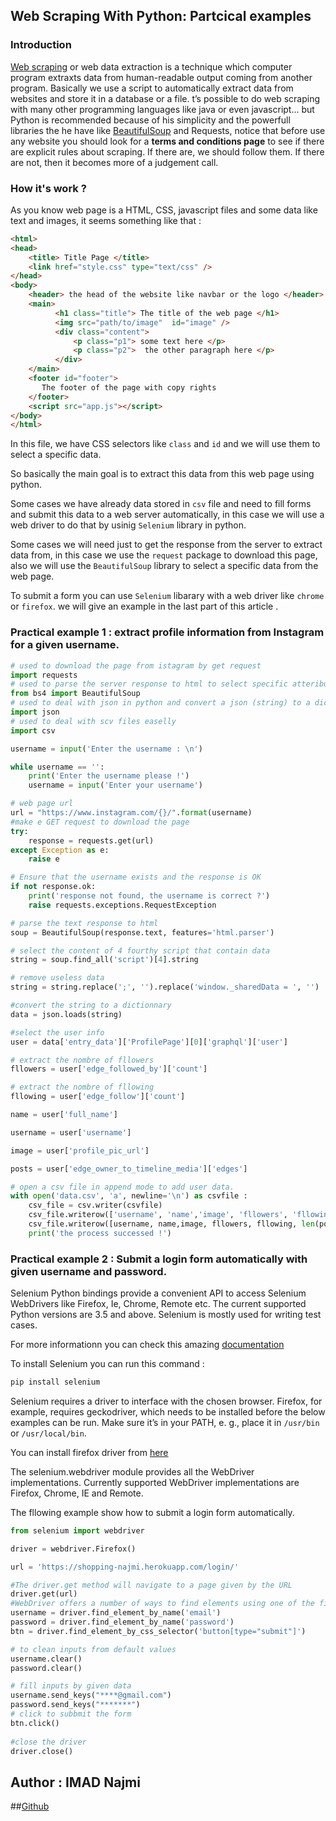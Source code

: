 <h2 class="mt-2 rounded shadow-lg p-3 text-primary text-center">
Web Scraping With Python: Partcical examples
</h2>

### Introduction 

[Web scraping](https://en.wikipedia.org/wiki/Web_scraping) or web data extraction is a technique which computer program extraxts data from human-readable output coming from another program.
Basically we use a script to automatically extract data from websites and store it in a database or a file.
t’s possible to do web scraping with many other programming languages like java or even javascript... but Python is recommended because of his simplicity and the powerfull libraries the he have like [BeautifulSoup](https://www.crummy.com/software/BeautifulSoup/bs4/doc/) and Requests, notice that before use any website  you should look for a **terms and conditions page** to see if there are explicit rules about scraping. If there are, we should follow them. If there are not, then it becomes more of a judgement call.
### How it's work ?

As you know web page is a HTML, CSS, javascript files and some data like text and images, it seems something like that :

```html
<html>
<head>
    <title> Title Page </title>
    <link href="style.css" type="text/css" />
</head>
<body>
    <header> the head of the website like navbar or the logo </header>
    <main> 
          <h1 class="title"> The title of the web page </h1>
          <img src="path/to/image"  id="image" />
          <div class="content">
              <p class="p1"> some text here </p>
              <p class="p2">  the other paragraph here </p>
          </div>
    </main>
    <footer id="footer"> 
       The footer of the page with copy rights
    </footer>
    <script src="app.js"></script>
</body>
</html>
```
In this file, we have CSS selectors like `class` and `id` and we will use them to select a specific data.

So basically the main goal is to extract this data from this web page using python.

Some cases we have already data stored in `csv` file and  need to fill forms  and submit this data  to a web server automatically, in this case we will use a web driver to do that by usinig `Selenium` library in python.

Some cases  we will need just to get the response from the server to extract data from, in this case we use the `request` package to download this page, also we will use the `BeautifulSoup` library to select a specific data from the web page.

To submit a form you can use `Selenium` libarary with a web driver like `chrome` or `firefox`. we will give an example in the last part of this article
.
### Practical example 1 : extract profile information from Instagram for a given username.


```python
# used to download the page from istagram by get request
import requests
# used to parse the server response to html to select specific atteributes and tages
from bs4 import BeautifulSoup
# used to deal with json in python and convert a json (string) to a dictionnary
import json
# used to deal with scv files easelly
import csv

username = input('Enter the username : \n')

while username == '':
	print('Enter the username please !')
	username = input('Enter your username')

# web page url
url = "https://www.instagram.com/{}/".format(username)
#make e GET request to download the page
try:
	response = requests.get(url)
except Exception as e:
	raise e

# Ensure that the username exists and the response is OK
if not response.ok:
	print('response not found, the username is correct ?')
	raise requests.exceptions.RequestException

# parse the text response to html
soup = BeautifulSoup(response.text, features='html.parser')

# select the content of 4 fourthy script that contain data
string = soup.find_all('script')[4].string

# remove useless data
string = string.replace(';', '').replace('window._sharedData = ', '')

#convert the string to a dictionnary
data = json.loads(string)

#select the user info
user = data['entry_data']['ProfilePage'][0]['graphql']['user']

# extract the nombre of fllowers
fllowers = user['edge_followed_by']['count']

# extract the nombre of fllowing
fllowing = user['edge_follow']['count']

name = user['full_name']

username = user['username']

image = user['profile_pic_url']

posts = user['edge_owner_to_timeline_media']['edges']

# open a csv file in append mode to add user data.
with open('data.csv', 'a', newline='\n') as csvfile : 
	csv_file = csv.writer(csvfile)
	csv_file.writerow(['username', 'name','image', 'fllowers', 'fllowing', 'posts'])
	csv_file.writerow([username, name,image, fllowers, fllowing, len(posts)])
	print('the process successed !')

```

### Practical example 2 : Submit a login form automatically with given username and password.

Selenium Python bindings provide a convenient API to access Selenium WebDrivers like Firefox, Ie, Chrome, Remote etc. The current supported Python versions are 3.5 and above. Selenium is mostly used for writing test cases.

For more informationn you can check this amazing [documentation](https://selenium-python.readthedocs.io)

To install Selenium you can run this command : 
```bash
pip install selenium
```

Selenium requires a driver to interface with the chosen browser. Firefox, for example, requires geckodriver, which needs to be installed before the below examples can be run. Make sure it’s in your PATH, e. g., place it in `/usr/bin` or 
`/usr/local/bin`.


You can install firefox driver from [here](https://github.com/mozilla/geckodriver/releases)

The selenium.webdriver module provides all the WebDriver implementations. Currently supported WebDriver implementations are Firefox, Chrome, IE and Remote.

The fllowing example show how to submit a login form automatically.

```python
from selenium import webdriver

driver = webdriver.Firefox()

url = 'https://shopping-najmi.herokuapp.com/login/'

#The driver.get method will navigate to a page given by the URL
driver.get(url)
#WebDriver offers a number of ways to find elements using one of the find_element_by_* methods
username = driver.find_element_by_name('email')
password = driver.find_element_by_name('password')
btn = driver.find_element_by_css_selector('button[type="submit"]')

# to clean inputs from default values
username.clear()
password.clear()

# fill inputs by given data
username.send_keys("****@gmail.com")
password.send_keys("*******")
# click to subbmit the form
btn.click()
  
#close the driver
driver.close()
```
## Author : IMAD Najmi 
##[Github](https://github.com/najmi9/web_scraping_blog)